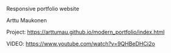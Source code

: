
Responsive portfolio website

Arttu Maukonen

Project: https://arttumau.github.io/modern_portfolio/index.html

VIDEO: https://www.youtube.com/watch?v=9QHBeDHCi2o
